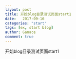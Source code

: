 ```yaml
---
layout: post
title: 开始blog目录测试页面start1
date:   2017-09-16
categories: "start"
tags: [ex, start blog]
author: Ganace
comment: true
---
```


开始blog目录测试页面start1

